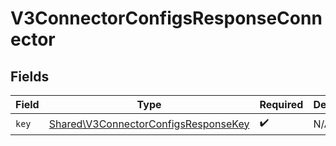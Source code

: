 # V3ConnectorConfigsResponseConnector


## Fields

| Field                                                                                        | Type                                                                                         | Required                                                                                     | Description                                                                                  |
| -------------------------------------------------------------------------------------------- | -------------------------------------------------------------------------------------------- | -------------------------------------------------------------------------------------------- | -------------------------------------------------------------------------------------------- |
| `key`                                                                                        | [Shared\V3ConnectorConfigsResponseKey](../../Models/Shared/V3ConnectorConfigsResponseKey.md) | :heavy_check_mark:                                                                           | N/A                                                                                          |